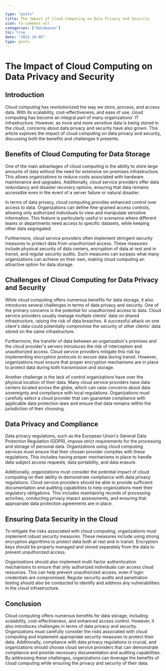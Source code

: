 ```yaml
---

type: "posts"
title: The Impact of Cloud Computing on Data Privacy and Security
icon: fa-comment-alt
categories: ["Databases"]
toc: true
date: "2022-10-05"
type: posts
---
```





# The Impact of Cloud Computing on Data Privacy and Security

## Introduction

Cloud computing has revolutionized the way we store, process, and access data. With its scalability, cost-effectiveness, and ease of use, cloud computing has become an integral part of many organizations' IT infrastructure. However, as more and more sensitive data is being stored in the cloud, concerns about data privacy and security have also grown. This article explores the impact of cloud computing on data privacy and security, discussing both the benefits and challenges it presents.

## Benefits of Cloud Computing for Data Storage

One of the main advantages of cloud computing is the ability to store large amounts of data without the need for extensive on-premises infrastructure. This allows organizations to reduce costs associated with hardware maintenance and upgrades. Additionally, cloud service providers offer data redundancy and disaster recovery options, ensuring that data remains accessible even in the event of a server failure or natural disaster.

In terms of data privacy, cloud computing provides enhanced control over access to data. Organizations can define fine-grained access controls, allowing only authorized individuals to view and manipulate sensitive information. This feature is particularly useful in scenarios where different teams or departments need access to specific datasets, while keeping other data segregated.

Furthermore, cloud service providers often implement stringent security measures to protect data from unauthorized access. These measures include physical security of data centers, encryption of data at rest and in transit, and regular security audits. Such measures can surpass what many organizations can achieve on their own, making cloud computing an attractive option for data storage.

## Challenges of Cloud Computing for Data Privacy and Security

While cloud computing offers numerous benefits for data storage, it also introduces several challenges in terms of data privacy and security. One of the primary concerns is the potential for unauthorized access to data. Cloud service providers usually manage multiple clients' data on shared infrastructure, raising the risk of data breaches. A successful attack on one client's data could potentially compromise the security of other clients' data stored on the same infrastructure.

Furthermore, the transfer of data between an organization's premises and the cloud provider's servers introduces the risk of interception and unauthorized access. Cloud service providers mitigate this risk by implementing encryption protocols to secure data during transit. However, organizations must ensure that proper encryption mechanisms are in place to protect data during both transmission and storage.

Another challenge is the lack of control organizations have over the physical location of their data. Many cloud service providers have data centers located across the globe, which can raise concerns about data sovereignty and compliance with local regulations. Organizations must carefully select a cloud provider that can guarantee compliance with applicable data protection laws and ensure that data remains within the jurisdiction of their choosing.

## Data Privacy and Compliance

Data privacy regulations, such as the European Union's General Data Protection Regulation (GDPR), impose strict requirements for the processing and storage of personal data. Organizations using cloud computing services must ensure that their chosen provider complies with these regulations. This includes having proper mechanisms in place to handle data subject access requests, data portability, and data erasure.

Additionally, organizations must consider the potential impact of cloud computing on their ability to demonstrate compliance with data privacy regulations. Cloud service providers should be able to provide sufficient documentation and auditing capabilities to help organizations meet their regulatory obligations. This includes maintaining records of processing activities, conducting privacy impact assessments, and ensuring that appropriate data protection agreements are in place.

## Ensuring Data Security in the Cloud

To mitigate the risks associated with cloud computing, organizations must implement robust security measures. These measures include using strong encryption algorithms to protect data both at rest and in transit. Encryption keys should be properly managed and stored separately from the data to prevent unauthorized access.

Organizations should also implement multi-factor authentication mechanisms to ensure that only authorized individuals can access cloud resources. This can help prevent unauthorized access, even if login credentials are compromised. Regular security audits and penetration testing should also be conducted to identify and address any vulnerabilities in the cloud infrastructure.

## Conclusion

Cloud computing offers numerous benefits for data storage, including scalability, cost-effectiveness, and enhanced access control. However, it also introduces challenges in terms of data privacy and security. Organizations must carefully consider the risks associated with cloud computing and implement appropriate security measures to protect their data. Additionally, compliance with data privacy regulations is crucial, and organizations should choose cloud service providers that can demonstrate compliance and provide necessary documentation and auditing capabilities. By addressing these challenges, organizations can leverage the benefits of cloud computing while ensuring the privacy and security of their data.